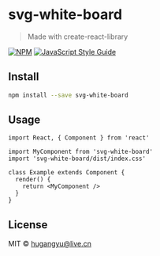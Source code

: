 # svg-white-board
> Made with create-react-library

[![NPM](https://img.shields.io/npm/v/svg-white-board.svg)](https://www.npmjs.com/package/svg-white-board) [![JavaScript Style Guide](https://img.shields.io/badge/code_style-standard-brightgreen.svg)](https://standardjs.com)

## Install

```bash
npm install --save svg-white-board
```

## Usage

```tsx
import React, { Component } from 'react'

import MyComponent from 'svg-white-board'
import 'svg-white-board/dist/index.css'

class Example extends Component {
  render() {
    return <MyComponent />
  }
}
```

## License

MIT © [hugangyu@live.cn](https://github.com/hugangyu@live.cn)
